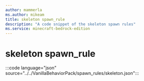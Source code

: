 ```yaml
---
author: mammerla
ms.author: mikeam
title: skeleton spawn_rule
description: "A code snippet of the skeleton spawn rules"
ms.service: minecraft-bedrock-edition
---
```


# skeleton spawn_rule

:::code language="json" source="../../VanillaBehaviorPack/spawn_rules/skeleton.json":::
